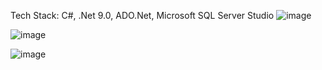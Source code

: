 Tech Stack: C#, .Net 9.0, ADO.Net, Microsoft SQL Server Studio
![image](https://github.com/user-attachments/assets/102b1a3d-b57e-488f-af38-d298a262b498)

![image](https://github.com/user-attachments/assets/b00f3662-4be4-49d3-91f4-682409f695f4)

![image](https://github.com/user-attachments/assets/a6e752cf-9988-4aa2-97ed-a464bbf23d17)

